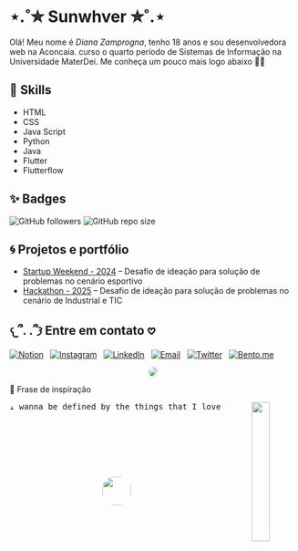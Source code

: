 <!-- Fontes Google -->
<link rel="preconnect" href="https://fonts.googleapis.com">
<link rel="preconnect" href="https://fonts.gstatic.com" crossorigin>
<link href="https://fonts.googleapis.com/css2?family=Dancing+Script:wght@400..700&family=Montserrat:ital,wght@0,100..900;1,100..900&family=Poppins:ital,wght@0,100;0,200;0,300;0,400;0,500;0,600;0,700;0,800;0,900;1,100;1,200;1,300;1,400;1,500;1,600;1,700;1,800;1,900&display=swap" rel="stylesheet">

# ⋆.˚✮ Sunwhver ✮˚.⋆

Olá! Meu nome é *Diana Zamprogna*, tenho 18 anos e sou desenvolvedora web na Aconcaia. curso o quarto período de Sistemas de Informação na Universidade MaterDei. Me conheça um pouco mais logo abaixo 🦊🍓

## 🐰 Skills
- HTML
- CSS
- Java Script
- Python
- Java
- Flutter
- Flutterflow

## ✨ Badges
![GitHub followers](https://img.shields.io/github/followers/Sunwhver?style=social)
![GitHub repo size](https://img.shields.io/github/repo-size/Sunwhver/Sunwhver?color=blue)

## 🌀 Projetos e portfólio
- [Startup Weekend - 2024](https://www.notion.so/Startup-Weekend-261d302f6f5780458e83c0fa65ab0cfd?source=copy_link) – Desafio de ideação para solução de problemas no cenário esportivo
- [Hackathon - 2025](https://www.notion.so/Hackathon-2025-261d302f6f57806b8601ef5e2c8a48c0?source=copy_link) – Desafio de ideação para solução de problemas no cenário de Industrial e TIC

## 𐔌՞. .՞𐦯 Entre em contato 𖹭

<p align="center">

  [![Notion](https://img.shields.io/badge/Notion-F9C6D5?style=for-the-badge&logo=notion&logoColor=white)](https://www.notion.so/Dianica-260d302f6f578018a031f500b3e68975?source=copy_link) &nbsp;
  [![Instagram](https://img.shields.io/badge/Instagram-F9C6D5?style=for-the-badge&logo=instagram&logoColor=white)](https://www.instagram.com/sunwhver_13) &nbsp;
  [![LinkedIn](https://img.shields.io/badge/LinkedIn-F9C6D5?style=for-the-badge&logo=hearth&logoColor=white)](https://www.linkedin.com/in/diana-alves-zamprogna-714a47212) &nbsp;
  [![Email](https://img.shields.io/badge/Email-F9C6D5?style=for-the-badge&logo=gmail&logoColor=white)](dianaalveszamprogna@gmail.com) &nbsp;
  [![Twitter](https://img.shields.io/badge/Twitter-F9C6D5?style=for-the-badge&logo=x&logoColor=white)](https://x.com/Sunwhver?t=CGgCWMfLx19fIkVzN5_ouQ&s=09) &nbsp;
  [![Bento.me](https://img.shields.io/badge/Bento.me-F9C6D5?style=for-the-badge&logo=ghost&logoColor=white)](https://bento.me/sunwhver)
  
</p>

<p align="center">
  <img src="https://i.pinimg.com/originals/9d/cb/66/9dcb66c7f4f125c7c1f723b17c879a15.gif" style="border-radius: 20px;">
</p>
<p align="center>ᝰ.ᐟ Kitty e seu cafézinho ৬ৎ</p>

## 🪻 Frase de inspiração
<br>

<div align="center">

<img src="https://i.pinimg.com/736x/1c/d7/05/1cd7053d0848fa2a73950fef88c54b48.jpg" width="25%" align="right" style="border-radius: 20px;" />
<pre style="min-height: 100px; border-radius:20px;">I wanna be defined by the things that I love. Not the things I hate. Not the things that I'm afraid of, I'm afraid of. Not the things that haunt me in the middle of the night. I just think that. You are what you love</pre>
<br>
<img src="https://raw.githubusercontent.com/innng/innng/master/assets/kyubey.gif" height="50" style="border-radius: 20px;" />
</div>
